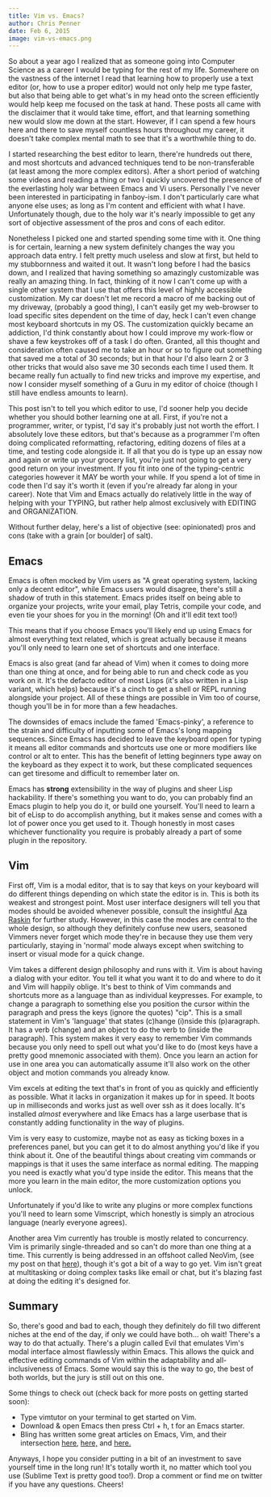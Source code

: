 ```yaml
---
title: Vim vs. Emacs?
author: Chris Penner
date: Feb 6, 2015
image: vim-vs-emacs.png
---
```


So about a year ago I realized that as someone going into Computer Science as
a career I would be typing for the rest of my life. Somewhere on the vastness
of the internet I read that learning how to properly use a text editor (or, how
to use a proper editor) would not only help me type faster, but also that being
able to get what's in my head onto the screen efficiently would help keep me
focused on the task at hand. These posts all came with the disclaimer that it
would take time, effort, and that learning something new would slow me down at
the start. However, if I can spend a few hours here and there to save myself
countless hours throughout my career, it doesn't take complex mental math to
see that it's a worthwhile thing to do.

I started researching the best editor to learn, there're hundreds out there,
and most shortcuts and advanced techniques tend to be non-transferable (at
least among the more complex editors). After a short period of watching some
videos and reading a thing or two I quickly uncovered the presence of the
everlasting holy war between Emacs and Vi users. Personally I've never been
interested in participating in fanboy-ism. I don't particularly care what
anyone else uses; as long as I'm content and efficient with what I have.
Unfortunately though, due to the holy war it's nearly impossible to get any
sort of objective assessment of the pros and cons of each editor.

Nonetheless I picked one and started spending some time with it. One thing is
for certain, learning a new system definitely changes the way you approach
data entry. I felt pretty much useless and slow at first, but held to my
stubbornness and waited it out. It wasn't long before I had the basics down,
and I realized that having something so amazingly customizable was really an
amazing thing. In fact, thinking of it now I can't come up with a single other
system that I use that offers this level of highly accessible customization. My
car doesn't let me record a macro of me backing out of my driveway, (probably a
good thing), I can't easily get my web-browser to load specific sites dependent
on the time of day, heck I can't even change most keyboard shortcuts in my OS.
The customization quickly became an addiction, I'd think constantly about how I
could improve my work-flow or shave a few keystrokes off of a task I do often.
Granted, all this thought and consideration often caused me to take an hour or
so to figure out something that saved me a total of 30 seconds; but in that
hour I'd also learn 2 or 3 other tricks that would also save me 30 seconds each
time I used them. It became really fun actually to find new tricks and improve
my expertise, and now I consider myself something of a Guru in my editor of
choice (though I still have endless amounts to learn).

This post isn't to tell you which editor to use, I'd sooner help you decide
whether you should bother learning one at all. First, if you're not a
programmer, writer, or typist, I'd say it's probably just not worth the effort.
I absolutely love these editors, but that's because as a programmer I'm often
doing complicated reformatting, refactoring, editing dozens of files at a time,
and testing code alongside it. If all that you do is type up an essay now and
again or write up your grocery list, you're just not going to get a very good
return on your investment. If you fit into one of the typing-centric categories
however it MAY be worth your while. If you spend a lot of time in code then I'd
say it's worth it (even if you're already far along in your career). Note that
Vim and Emacs actually do relatively little in the way of helping with your
TYPING, but rather help almost exclusively with EDITING and ORGANIZATION.

Without further delay, here's a list of objective (see: opinionated) pros and
cons (take with a grain [or boulder] of salt).

## Emacs

Emacs is often mocked by Vim users as "A great operating system, lacking only a
decent editor", while Emacs users would disagree, there's still a shadow of
truth in this statement. Emacs prides itself on being able to organize your
projects, write your email, play Tetris, compile your code, and even tie your
shoes for you in the morning! (Oh and it'll edit text too!)

This means that if you choose Emacs you'll likely end up using Emacs for almost
everything text related, which is great actually because it means you'll only
need to learn one set of shortcuts and one interface.

Emacs is also great (and far ahead of Vim) when it comes to doing more than one
thing at once, and for being able to run and check code as you work on it. It's
the defacto editor of most Lisps (it's also written in a Lisp variant, which
helps) because it's a cinch to get a shell or REPL running alongside your
project. All of these things are possible in Vim too of course, though you'll
be in for more than a few headaches.

The downsides of emacs include the famed 'Emacs-pinky', a reference to the
strain and difficulty of inputting some of Emacs's long mapping sequences.
Since Emacs has decided to leave the keyboard open for typing it means all
editor commands and shortcuts use one or more modifiers like control or alt to
enter. This has the benefit of letting beginners type away on the keyboard as
they expect it to work, but these complicated sequences can get tiresome and
difficult to remember later on.

Emacs has **strong** extensibility in the way of plugins and sheer Lisp
hackability. If there's something you want to do, you can probably find an
Emacs plugin to help you do it, or build one yourself. You'll need to learn a
bit of eLisp to do accomplish anything, but it makes sense and comes with a lot
of power once you get used to it. Though honestly in most cases whichever
functionality you require is probably already a part of some plugin in the
repository.

## Vim

First off, Vim is a modal editor, that is to say that keys on your keyboard
will do different things depending on which state the editor is in. This is
both its weakest and strongest point. Most user interface designers will tell
you that modes should be avoided whenever possible, consult the insightful [Aza
Raskin](http://www.azarask.in/blog/post/is_visual_feedback_enough_why_modes_kill/)
for further study. However, in this case the modes are central to the whole
design, so although they definitely confuse new users, seasoned Vimmers never
forget which mode they're in because they use them very particularly, staying
in 'normal' mode always except when switching to insert or visual mode for a
quick change.

Vim takes a different design philosophy and runs with it. Vim is about having a
dialog with your editor. You tell it what you want it to do and where to do it
and Vim will happily oblige. It's best to think of Vim commands and shortcuts
more as a language than as individual keypresses. For example, to change a
paragraph to something else you position the cursor within the paragraph and
press the keys (ignore the quotes) "cip". This is a small statement in Vim's
'language' that states (c)hange (i)nside this (p)aragraph. It has a verb
(change) and an object to do the verb to (inside the paragraph). This system
makes it very easy to remember Vim commands because you only need to spell out
what you'd like to do (most keys have a pretty good mnemonic associated with
them). Once you learn an action for use in one area you can automatically
assume it'll also work on the other object and motion commands you already
know.

Vim excels at editing the text that's in front of you as quickly and
efficiently as possible. What it lacks in organization it makes up for in
speed. It boots up in milliseconds and works just as well over ssh as it does
locally. It's installed *almost* everywhere and like Emacs has a large userbase
that is constantly adding functionality in the way of plugins.

Vim is very easy to customize, maybe not as easy as ticking boxes in a
preferences panel, but you can get it to do almost anything you'd like if you
think about it. One of the beautiful things about creating vim commands or
mappings is that it uses the same interface as normal editing. The mapping you
need is exactly what you'd type inside the editor. This means that the more you
learn in the main editor, the more customization options you unlock.

Unfortunately if you'd like to write any plugins or more complex functions
you'll need to learn some Vimscript, which honestly is simply an atrocious
language (nearly everyone agrees).

Another area Vim currently has trouble is mostly related to concurrency. Vim is
primarily single-threaded and so can't do more than one thing at a time. This
currently is being addressed in an offshoot called NeoVim, (see my post on that
[here](http://www.chrispenner.ca/post/gem-neovim)), though it's got a bit of a
way to go yet. Vim isn't great at multitasking or doing complex tasks like
email or chat, but it's blazing fast at doing the editing it's designed for.

## Summary

So, there's good and bad to each, though they definitely do fill two different
niches at the end of the day, if only we could have both... oh wait! There's a
way to do that actually. There's a plugin called Evil that emulates Vim's
modal interface almost flawlessly within Emacs. This allows the quick and
effective editing commands of Vim within the adaptability and all-inclusiveness
of Emacs. Some would say this is the way to go, the best of both worlds, but
the jury is still out on this one.

Some things to check out (check back for more posts on getting started soon):

* Type vimtutor on your terminal to get started on Vim.
* Download & open Emacs then press Ctrl + h, t for an Emacs starter.
* Bling has written some great articles on Emacs, Vim, and their intersection
    [here,](http://bling.github.io/blog/2013/10/16/emacs-as-my-leader-evil-mode/)
    [here,](http://bling.github.io/blog/2013/10/27/emacs-as-my-leader-vim-survival-guide/)
    and [here.](http://bling.github.io/blog/2013/10/16/emacs-as-my-leader-evil-mode/)

Anyways, I hope you consider putting in a bit of an investment to save yourself
time in the long run! It's totally worth it, no matter which tool you use
(Sublime Text is pretty good too!). Drop a comment or find me on twitter if you
have any questions. Cheers!
